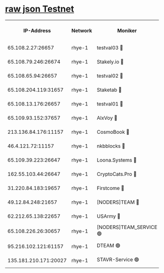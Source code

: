
[raw json Testnet](https://rpc-check.quickt.stavr.tech/quickt/rpc-quickt-result.json)
=


<table><tr><th>IP-Address</th><th>Network</th><th>Moniker</th><th>Latest Block Height</th><th>Earliest Block Height</th><th>Catching Up</th><th>Tx Index</th><th>Voting Power</th><th>Scan Time</th></tr><tr><td>65.108.2.27:26657</td><td>rhye-1</td><td>testval03 🔴</td><td>3675768</td><td>1</td><td>False</td><td>on</td><td>5002050</td><td>2023-12-18T23:00:48.406809229UTC</td></tr><tr><td>65.108.79.246:26674</td><td>rhye-1</td><td>Stakely.io 🔴</td><td>3675769</td><td>1</td><td>False</td><td>on</td><td>10</td><td>2023-12-18T23:00:50.868196659UTC</td></tr><tr><td>65.108.65.94:26657</td><td>rhye-1</td><td>testval02 🔴</td><td>3675769</td><td>1</td><td>False</td><td>on</td><td>5002050</td><td>2023-12-18T23:00:51.565109345UTC</td></tr><tr><td>65.108.204.119:31657</td><td>rhye-1</td><td>Staketab 🔴</td><td>3675769</td><td>1</td><td>False</td><td>on</td><td>9900</td><td>2023-12-18T23:00:54.429191803UTC</td></tr><tr><td>65.108.13.176:26657</td><td>rhye-1</td><td>testval01 🔴</td><td>3675770</td><td>1</td><td>False</td><td>on</td><td>9582010</td><td>2023-12-18T23:00:55.165298449UTC</td></tr><tr><td>65.109.93.152:37657</td><td>rhye-1</td><td>AlxVoy 🔴</td><td>3675768</td><td>433101</td><td>False</td><td>on</td><td>92921</td><td>2023-12-18T23:00:45.258327349UTC</td></tr><tr><td>213.136.84.176:11157</td><td>rhye-1</td><td>CosmoBook 🔴</td><td>3675774</td><td>1674001</td><td>False</td><td>off</td><td>1528057</td><td>2023-12-18T23:01:22.554839068UTC</td></tr><tr><td>46.4.121.72:11157</td><td>rhye-1</td><td>nkbblocks 🔴</td><td>3675767</td><td>1781001</td><td>False</td><td>on</td><td>81901</td><td>2023-12-18T23:00:38.721767944UTC</td></tr><tr><td>65.109.39.223:26647</td><td>rhye-1</td><td>Loona.Systems 🔴</td><td>3675769</td><td>3287001</td><td>False</td><td>off</td><td>9949</td><td>2023-12-18T23:00:53.997809565UTC</td></tr><tr><td>162.55.103.44:26647</td><td>rhye-1</td><td>CryptoCats.Pro 🔴</td><td>3675775</td><td>3287001</td><td>False</td><td>off</td><td>9999</td><td>2023-12-18T23:01:27.229495094UTC</td></tr><tr><td>31.220.84.183:19657</td><td>rhye-1</td><td>Firstcome 🔴</td><td>3675768</td><td>3395933</td><td>False</td><td>off</td><td>732206</td><td>2023-12-18T23:00:48.029300194UTC</td></tr><tr><td>49.12.84.248:21657</td><td>rhye-1</td><td>[NODERS]TEAM 🔴</td><td>3675775</td><td>3550632</td><td>False</td><td>on</td><td>59990</td><td>2023-12-18T23:01:24.879905329UTC</td></tr><tr><td>62.212.65.138:22657</td><td>rhye-1</td><td>USArmy 🔴</td><td>3675768</td><td>3621001</td><td>False</td><td>on</td><td>7920</td><td>2023-12-18T23:00:47.655624688UTC</td></tr><tr><td>65.108.226.26:30657</td><td>rhye-1</td><td>[NODERS]TEAM_SERVICE 🟢</td><td>3675770</td><td>3654001</td><td>False</td><td>on</td><td>0</td><td>2023-12-18T23:00:54.833341212UTC</td></tr><tr><td>95.216.102.121:61157</td><td>rhye-1</td><td>DTEAM 🟢</td><td>3675769</td><td>3667401</td><td>False</td><td>on</td><td>0</td><td>2023-12-18T23:00:51.216180406UTC</td></tr><tr><td>135.181.210.171:20027</td><td>rhye-1</td><td>STAVR-Service 🟢</td><td>3675771</td><td>3674001</td><td>False</td><td>on</td><td>0</td><td>2023-12-18T23:01:05.817651208UTC</td></tr></table>